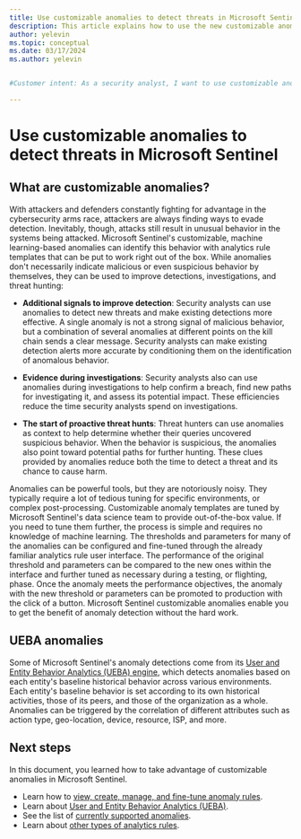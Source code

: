 ```yaml
---
title: Use customizable anomalies to detect threats in Microsoft Sentinel | Microsoft Docs
description: This article explains how to use the new customizable anomaly detection capabilities in Microsoft Sentinel.
author: yelevin
ms.topic: conceptual
ms.date: 03/17/2024
ms.author: yelevin


#Customer intent: As a security analyst, I want to use customizable anomalies in threat detection so that I can improve detection accuracy, streamline investigations, and enhance proactive threat hunting.

---
```


# Use customizable anomalies to detect threats in Microsoft Sentinel

## What are customizable anomalies?

With attackers and defenders constantly fighting for advantage in the cybersecurity arms race, attackers are always finding ways to evade detection. Inevitably, though, attacks still result in unusual behavior in the systems being attacked. Microsoft Sentinel's customizable, machine learning-based anomalies can identify this behavior with analytics rule templates that can be put to work right out of the box. While anomalies don't necessarily indicate malicious or even suspicious behavior by themselves, they can be used to improve detections, investigations, and threat hunting:

- **Additional signals to improve detection**: Security analysts can use anomalies to detect new threats and make existing detections more effective. A single anomaly is not a strong signal of malicious behavior, but a combination of several anomalies at different points on the kill chain sends a clear message. Security analysts can make existing detection alerts more accurate by conditioning them on the identification of anomalous behavior.

- **Evidence during investigations**: Security analysts also can use anomalies during investigations to help confirm a breach, find new paths for investigating it, and assess its potential impact. These efficiencies reduce the time security analysts spend on investigations.

- **The start of proactive threat hunts**: Threat hunters can use anomalies as context to help determine whether their queries uncovered suspicious behavior. When the behavior is suspicious, the anomalies also point toward potential paths for further hunting. These clues provided by anomalies reduce both the time to detect a threat and its chance to cause harm.

Anomalies can be powerful tools, but they are notoriously noisy. They typically require a lot of tedious tuning for specific environments, or complex post-processing. Customizable anomaly templates are tuned by Microsoft Sentinel's data science team to provide out-of-the-box value. If you need to tune them further, the process is simple and requires no knowledge of machine learning. The thresholds and parameters for many of the anomalies can be configured and fine-tuned through the already familiar analytics rule user interface. The performance of the original threshold and parameters can be compared to the new ones within the interface and further tuned as necessary during a testing, or flighting, phase. Once the anomaly meets the performance objectives, the anomaly with the new threshold or parameters can be promoted to production with the click of a button. Microsoft Sentinel customizable anomalies enable you to get the benefit of anomaly detection without the hard work.

## UEBA anomalies

Some of Microsoft Sentinel's anomaly detections come from its [User and Entity Behavior Analytics (UEBA) engine](identify-threats-with-entity-behavior-analytics.md), which detects anomalies based on each entity's baseline historical behavior across various environments. Each entity's baseline behavior is set according to its own historical activities, those of its peers, and those of the organization as a whole. Anomalies can be triggered by the correlation of different attributes such as action type, geo-location, device, resource, ISP, and more.

## Next steps

In this document, you learned how to take advantage of customizable anomalies in Microsoft Sentinel.

- Learn how to [view, create, manage, and fine-tune anomaly rules](work-with-anomaly-rules.md).
- Learn about [User and Entity Behavior Analytics (UEBA)](identify-threats-with-entity-behavior-analytics.md).
- See the list of [currently supported anomalies](anomalies-reference.md).
- Learn about [other types of analytics rules](detect-threats-built-in.md).
